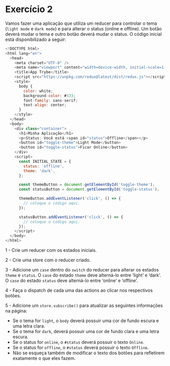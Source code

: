 # Exercício 2

Vamos fazer uma aplicação que utiliza um reducer para controlar o tema (`light mode` e `dark mode`) e para alterar o status (online e offline). Um botão deverá mudar o tema e outro botão deverá mudar o status. O código inicial está disponibilizado a seguir:

```javascript
<!DOCTYPE html>
<html lang="en">
  <head>
    <meta charset="UTF-8" />
    <meta name="viewport" content="width=device-width, initial-scale=1.0" />
    <title>App Trybe</title>
    <script src="https://unpkg.com/redux@latest/dist/redux.js"></script>
    <style>
      body {
        color: white;
        background-color: #333;
        font-family: sans-serif;
        text-align: center;
      }
    </style>
  </head>
  <body>
    <div class="container">
      <h1>Minha Aplicação</h1>
      <p>Status: Você está <span id="status">Offline</span></p>
      <button id="toggle-theme">Light Mode</button>
      <button id="toggle-status">Ficar Online</button>
    </div>
    <script>
      const INITIAL_STATE = {
        status: 'offline',
        theme: 'dark',
      };

      const themeButton = document.getElementById('toggle-theme');
      const statusButton = document.getElementById('toggle-status');

      themeButton.addEventListener('click', () => {
        // coloque o código aqui.
      });

      statusButton.addEventListener('click', () => {
        // coloque o código aqui.
      });
    </script>
  </body>
</html>
```

1 - Crie um reducer com os estados iniciais.

2 - Crie uma store com o reducer criado.

3 - Adicione um `case` dentro do `switch` do reducer para alterar os estados `theme` e `status`. O `case` do estado `theme` deve alterná-lo entre ‘light’ e ‘dark’. O `case` do estado `status` deve alterná-lo entre ‘online’ e ‘offline’.

4 - Faça o dispatch de cada uma das actions ao clicar nos respectivos botões.

5 - Adicione um `store.subscribe()` para atualizar as seguintes informações na página:

- Se o tema for `light`, o `body` deverá possuir uma cor de fundo escura e uma letra clara.
- Se o tema for `dark`, deverá possuir uma cor de fundo clara e uma letra escura.
- Se o status for `online`, o `#status` deverá possuir o texto `Online`.
- Se o status for `offline`, o `#status` deverá possuir o texto `Offline`.
- Não se esqueça também de modificar o texto dos botões para refletirem exatamente o que eles fazem.